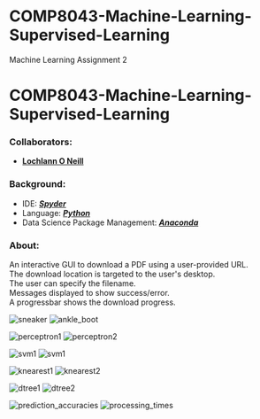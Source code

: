 # COMP8043-Machine-Learning-Supervised-Learning
Machine Learning Assignment 2

<!--https://github.com/darsaveli/Readme-Markdown-Syntax-->

# COMP8043-Machine-Learning-Supervised-Learning
### Collaborators:
* **[Lochlann O Neill](https://github.com/lochlannoneill)**

### Background:
* IDE: ***[Spyder](https://www.spyder-ide.org/)***  
* Language: ***[Python](https://www.python.org/downloads/)***
* Data Science Package Management: ***[Anaconda](https://www.anaconda.com/products/distribution)***

### About:
An interactive GUI to download a PDF using a user-provided URL.  
The download location is targeted to the user's desktop.  
The user can specify the filename.  
Messages displayed to show success/error.  
A progressbar shows the download progress.  

![sneaker](https://github.com/lochlannoneill/COMP8043-Machine-Learning-Supervised-Learning/blob/main/screenshots/sneaker.png?raw=true)
![ankle_boot](https://github.com/lochlannoneill/COMP8043-Machine-Learning-Supervised-Learning/blob/main/screenshots/ankle_boot.png?raw=true)

![perceptron1](https://github.com/lochlannoneill/COMP8043-Machine-Learning-Supervised-Learning/blob/main/screenshots/perceptron1.png?raw=true)
![perceptron2](https://github.com/lochlannoneill/COMP8043-Machine-Learning-Supervised-Learning/blob/main/screenshots/perceptron2.png?raw=true)

![svm1](https://github.com/lochlannoneill/COMP8043-Machine-Learning-Supervised-Learning/blob/main/screenshots/smv1.PNG?raw=true)
![svm1](https://github.com/lochlannoneill/COMP8043-Machine-Learning-Supervised-Learning/blob/main/screenshots/smv2.PNG?raw=true)

![knearest1](https://github.com/lochlannoneill/COMP8043-Machine-Learning-Supervised-Learning/blob/main/screenshots/knearest1.PNG?raw=true)
![knearest2](https://github.com/lochlannoneill/COMP8043-Machine-Learning-Supervised-Learning/blob/main/screenshots/knearest2.PNG?raw=true)

![dtree1](https://github.com/lochlannoneill/COMP8043-Machine-Learning-Supervised-Learning/blob/main/screenshots/dtree1.PNG?raw=true)
![dtree2](https://github.com/lochlannoneill/COMP8043-Machine-Learning-Supervised-Learning/blob/main/screenshots/dtree2.PNG?raw=true)

![prediction_accuracies](https://github.com/lochlannoneill/COMP8043-Machine-Learning-Supervised-Learning/blob/main/screenshots/comparison_prediction_accuracies.png?raw=true)
![processing_times](https://github.com/lochlannoneill/COMP8043-Machine-Learning-Supervised-Learning/blob/main/screenshots/comparison_processing_times.png?raw=true)
